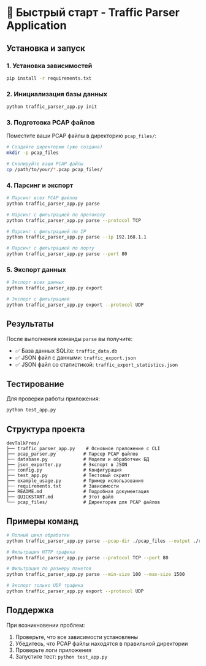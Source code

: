# 🚀 Быстрый старт - Traffic Parser Application

## Установка и запуск

### 1. Установка зависимостей
```bash
pip install -r requirements.txt
```

### 2. Инициализация базы данных
```bash
python traffic_parser_app.py init
```

### 3. Подготовка PCAP файлов
Поместите ваши PCAP файлы в директорию `pcap_files/`:
```bash
# Создайте директорию (уже создана)
mkdir -p pcap_files

# Скопируйте ваши PCAP файлы
cp /path/to/your/*.pcap pcap_files/
```

### 4. Парсинг и экспорт
```bash
# Парсинг всех PCAP файлов
python traffic_parser_app.py parse

# Парсинг с фильтрацией по протоколу
python traffic_parser_app.py parse --protocol TCP

# Парсинг с фильтрацией по IP
python traffic_parser_app.py parse --ip 192.168.1.1

# Парсинг с фильтрацией по порту
python traffic_parser_app.py parse --port 80
```

### 5. Экспорт данных
```bash
# Экспорт всех данных
python traffic_parser_app.py export

# Экспорт с фильтрацией
python traffic_parser_app.py export --protocol UDP
```

## Результаты

После выполнения команды `parse` вы получите:
- ✅ База данных SQLite: `traffic_data.db`
- ✅ JSON файл с данными: `traffic_export.json`
- ✅ JSON файл со статистикой: `traffic_export_statistics.json`

## Тестирование

Для проверки работы приложения:
```bash
python test_app.py
```

## Структура проекта

```
devTalkPres/
├── traffic_parser_app.py    # Основное приложение с CLI
├── pcap_parser.py          # Парсер PCAP файлов
├── database.py             # Модели и обработчик БД
├── json_exporter.py        # Экспорт в JSON
├── config.py               # Конфигурация
├── test_app.py             # Тестовый скрипт
├── example_usage.py        # Пример использования
├── requirements.txt        # Зависимости
├── README.md               # Подробная документация
├── QUICKSTART.md           # Этот файл
└── pcap_files/             # Директория для PCAP файлов
```

## Примеры команд

```bash
# Полный цикл обработки
python traffic_parser_app.py parse --pcap-dir ./pcap_files --output ./results.json

# Фильтрация HTTP трафика
python traffic_parser_app.py parse --protocol TCP --port 80

# Фильтрация по размеру пакетов
python traffic_parser_app.py parse --min-size 100 --max-size 1500

# Экспорт только UDP трафика
python traffic_parser_app.py export --protocol UDP
```

## Поддержка

При возникновении проблем:
1. Проверьте, что все зависимости установлены
2. Убедитесь, что PCAP файлы находятся в правильной директории
3. Проверьте логи приложения
4. Запустите тест: `python test_app.py`
